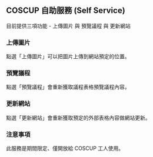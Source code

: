 ## COSCUP 自助服務 (Self Service)

目前提供三項功能 - 上傳圖片 與 預覽議程 與 更新網站

### 上傳圖片

點選「上傳圖片」可以把圖片上傳到網站預定的位置。

### 預覽議程

點選「預覽議程」會重新獲取議程表格預覽議程內容。

### 更新網站

點選「更新網站」會重新獲取預定的外部表格內容做網站更新。

### 注意事項

此服務是期間限定、僅開放給 COSCUP 工人使用。
